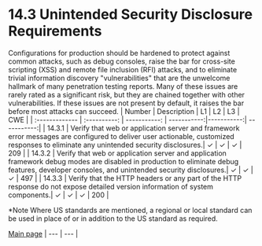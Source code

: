 # 14.3 Unintended Security Disclosure Requirements

Configurations for production should be hardened to protect against common attacks, such as debug consoles, raise the bar for cross-site scripting (XSS) and remote file inclusion (RFI) attacks, and to eliminate trivial information discovery "vulnerabilities" that are the unwelcome hallmark of many penetration testing reports. Many of these issues are rarely rated as a significant risk, but they are chained together with other vulnerabilities. If these issues are not present by default, it raises the bar before most attacks can succeed.
| Number       | Description     | L1    		| L2         | L3 		   | CWE		|
| :------------- | :----------: | -----------: | -----------:|-----------:| -----------:|
| 14.3.1 | Verify that web or application server and framework error messages are configured to deliver user actionable, customized responses to eliminate any unintended security disclosures.| ✓   | ✓   | ✓   | 209  |
| 14.3.2 | Verify that web or application server and application framework debug modes are disabled in production to eliminate debug features, developer consoles, and unintended security disclosures.| ✓   | ✓   | ✓   | 497 |
| 14.3.3 | Verify that the HTTP headers or any part of the HTTP response do not expose detailed version information of system components.| ✓   | ✓   | ✓   | 200 |

*Note
Where US standards are mentioned, a regional or local standard can be used in place of or in addition to the US standard as required.

[Main page](../README.md) 
| --- | --- |
